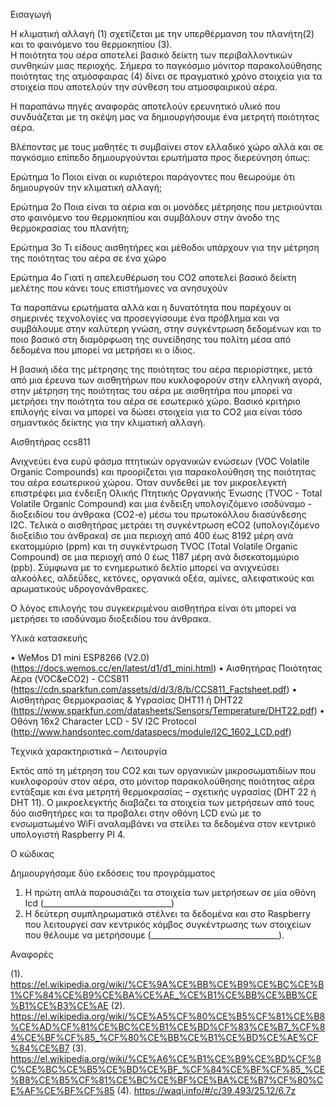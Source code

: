 Εισαγωγή

Η κλιματική αλλαγή (1)  σχετίζεται με την υπερθέρμανση του πλανήτη(2) και το φαινόμενο του θερμοκηπίου (3).   
Η ποιότητα του αέρα αποτελεί βασικό δείκτη των περιβαλλοντικών συνθηκών μιας περιοχής. Σήμερα το παγκόσμιο μόνιτορ παρακολούθησης ποιότητας της ατμόσφαιρας (4) δίνει σε πραγματικό χρόνο στοιχεία για τα στοιχεία που αποτελούν την σύνθεση του ατμοσφαιρικού αέρα. 

Η παραπάνω πηγές αναφοράς αποτελούν ερευνητικό υλικό που συνδυάζεται με τη σκέψη μας να δημιουργήσουμε ένα μετρητή ποιότητας αέρα.

Βλέποντας με τους μαθητές  τι συμβαίνει στον ελλαδικό χώρο αλλά και σε παγκόσμιο επίπεδο δημιουργούνται ερωτήματα προς διερεύνηση όπως:

Ερώτημα 1ο 
Ποιοι είναι οι κυριότεροι παράγοντες που θεωρούμε ότι δημιουργούν την  κλιματική αλλαγή;

Ερώτημα 2ο 
Ποια είναι τα αέρια και οι μονάδες μέτρησης που μετριούνται στο φαινόμενο του θερμοκηπίου και συμβάλουν στην άνοδο της θερμοκρασίας του πλανήτη;

Ερώτημα 3ο 
Τι είδους αισθητήρες και μέθοδοι υπάρχουν για την μέτρηση της ποιότητας του αέρα σε ένα χώρο

Ερώτημα 4ο 
Γιατί η απελευθέρωση του CO2 αποτελεί βασικό δείκτη μελέτης που κάνει τους επιστήμονες να ανησυχούν  

Τα παραπάνω ερωτήματα αλλά και η δυνατότητα που παρέχουν οι σημερινές τεχνολογίες να προσεγγίσουμε ένα πρόβλημα και να συμβάλουμε στην καλύτερη γνώση, στην συγκέντρωση δεδομένων και το ποιο βασικό στη διαμόρφωση της συνείδησης του πολίτη μέσα από δεδομένα που μπορεί να μετρήσει κι ο ίδιος.

Η βασική ιδέα της μέτρησης της ποιότητας του αέρα περιορίστηκε, μετά από μια έρευνα των αισθητήρων που κυκλοφορούν στην ελληνική αγορά, στην μέτρηση της ποιότητας του αέρα με αισθητήρα που μπορεί να μετρήσει την ποιότητα του αέρα σε εσωτερικό χώρο. Βασικό κριτήριο επιλογής είναι να μπορεί να δώσει στοιχεία για το CO2 μια είναι τόσο σημαντικός δείκτης για την κλιματική αλλαγή.

Αισθητήρας ccs811

Ανιχνεύει ένα ευρύ φάσμα πτητικών οργανικών ενώσεων (VOC Volatile Organic Compounds)  και προορίζεται για παρακολούθηση της ποιότητας του αέρα εσωτερικού χώρου. Όταν συνδεθεί με τον μικροελεγκτή επιστρέφει μια ένδειξη Ολικής Πτητικής Οργανικής Ένωσης (TVOC - Total Volatile Organic Compound) και μια ένδειξη υπολογιζόμενο ισοδύναμο - διοξειδίου του άνθρακα (CO2-e) μέσω του πρωτοκόλλου διασύνδεσης I2C.
Τελικά ο αισθητήρας μετράει τη συγκέντρωση eCO2 (υπολογιζόμενο  διοξείδιο του άνθρακα) σε μια περιοχή από 400 έως 8192 μέρη ανά εκατομμύριο (ppm) και τη συγκέντρωση TVOC (Total Volatile Organic Compound) σε μια περιοχή από 0 έως 1187 μέρη ανά δισεκατομμύριο (ppb). 
Σύμφωνα με το ενημερωτικό δελτίο μπορεί να ανιχνεύσει αλκοόλες, αλδεΰδες, κετόνες, οργανικά οξέα, αμίνες, αλειφατικούς και αρωματικούς υδρογονάνθρακες. 

Ο λόγος επιλογής του συγκεκριμένου αισθητήρα είναι ότι μπορεί να μετρήσει το ισοδύναμο διοξειδίου του άνθρακα.

Υλικά κατασκευής

•	WeMos D1 mini ESP8266 (V2.0)  (https://docs.wemos.cc/en/latest/d1/d1_mini.html)
•	Αισθητήρας Ποιότητας Αέρα (VOC&eCO2) - CCS811 (https://cdn.sparkfun.com/assets/d/d/3/8/b/CCS811_Factsheet.pdf)
•	Αισθητήρας Θερμοκρασίας & Υγρασίας DHT11 ή DHT22 (https://www.sparkfun.com/datasheets/Sensors/Temperature/DHT22.pdf)
•	Οθόνη 16x2 Character LCD - 5V I2C Protocol (http://www.handsontec.com/dataspecs/module/I2C_1602_LCD.pdf)

Τεχνικά χαρακτηριστικά –  Λειτουργία 

Εκτός από τη μέτρηση του CO2 και των οργανικών μικροσωματιδίων  που κυκλοφορούν στον αέρα, στο μόνιτορ παρακολούθησης ποιότητας αέρα εντάξαμε και ένα μετρητή θερμοκρασίας – σχετικής υγρασίας (DHT 22 ή DHT 11).
Ο μικροελεγκτής διαβάζει τα στοιχεία των μετρήσεων από τους δύο αισθητήρες και τα προβάλει στην οθόνη LCD ενώ με το ενσωματωμένο WiFi αναλαμβάνει να στείλει τα δεδομένα στον κεντρικό υπολογιστή Raspberry PI 4.   

Ο κώδικας 

Δημιουργήσαμε δύο εκδόσεις του προγράμματος 

1.	Η πρώτη απλά παρουσιάζει τα στοιχεία των μετρήσεων σε μία οθόνη lcd (________________________________)
2.	Η δεύτερη συμπληρωματικά στέλνει τα δεδομένα και στο Raspberry που λειτουργεί σαν κεντρικός κόμβος συγκέντρωσης των στοιχείων που θέλουμε να μετρήσουμε (________________________________).

Αναφορές 

(1). https://el.wikipedia.org/wiki/%CE%9A%CE%BB%CE%B9%CE%BC%CE%B1%CF%84%CE%B9%CE%BA%CE%AE_%CE%B1%CE%BB%CE%BB%CE%B1%CE%B3%CE%AE
(2). https://el.wikipedia.org/wiki/%CE%A5%CF%80%CE%B5%CF%81%CE%B8%CE%AD%CF%81%CE%BC%CE%B1%CE%BD%CF%83%CE%B7_%CF%84%CE%BF%CF%85_%CF%80%CE%BB%CE%B1%CE%BD%CE%AE%CF%84%CE%B7
(3). https://el.wikipedia.org/wiki/%CE%A6%CE%B1%CE%B9%CE%BD%CF%8C%CE%BC%CE%B5%CE%BD%CE%BF_%CF%84%CE%BF%CF%85_%CE%B8%CE%B5%CF%81%CE%BC%CE%BF%CE%BA%CE%B7%CF%80%CE%AF%CE%BF%CF%85
(4). https://waqi.info/#/c/39.493/25.12/6.7z 

